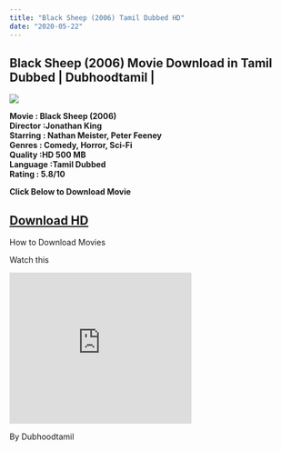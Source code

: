 ```yaml
---
title: "Black Sheep (2006) Tamil Dubbed HD"
date: "2020-05-22"
---
```


## Black Sheep (2006) Movie Download in Tamil Dubbed | Dubhoodtamil |

[![](https://1.bp.blogspot.com/-_ZWNAtH85F8/XsCsZN3USXI/AAAAAAAABJ8/SQwDGj1WamUK2cDU1Vh0PTt6--WXRb3wgCNcBGAsYHQ/s640/images{6a9242ac63492b6a27eb196a6e17803ac8b6d8f05d0536ef84b9c25d26eb437e}2B{6a9242ac63492b6a27eb196a6e17803ac8b6d8f05d0536ef84b9c25d26eb437e}252843{6a9242ac63492b6a27eb196a6e17803ac8b6d8f05d0536ef84b9c25d26eb437e}2529.jpeg)](https://1.bp.blogspot.com/-_ZWNAtH85F8/XsCsZN3USXI/AAAAAAAABJ8/SQwDGj1WamUK2cDU1Vh0PTt6--WXRb3wgCNcBGAsYHQ/s1600/images{6a9242ac63492b6a27eb196a6e17803ac8b6d8f05d0536ef84b9c25d26eb437e}2B{6a9242ac63492b6a27eb196a6e17803ac8b6d8f05d0536ef84b9c25d26eb437e}252843{6a9242ac63492b6a27eb196a6e17803ac8b6d8f05d0536ef84b9c25d26eb437e}2529.jpeg)

**Movie : Black Sheep (2006)**  
**Director :Jonathan King**  
**Starring : Nathan Meister, Peter Feeney**  
**Genres : Comedy, Horror, Sci-Fi**  
**Quality :HD 500 MB**  
**Language :Tamil Dubbed**  
**Rating : 5.8/10**

**Click Below to Download Movie**

## [Download HD](https://oncehelp.com/Balck-Sheep-500MB)

How to Download Movies

Watch this

<iframe allowfullscreen class="YOUTUBE-iframe-video" data-thumbnail-src="https://i.ytimg.com/vi/bSAeRSmmXrA/0.jpg" frameborder="0" height="266" src="https://www.youtube.com/embed/bSAeRSmmXrA?feature=player_embedded" width="320"></iframe>

By Dubhoodtamil
